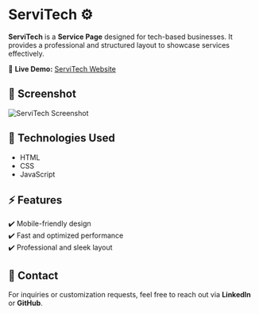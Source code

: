 # ServiTech ⚙️  

**ServiTech** is a **Service Page** designed for tech-based businesses. It provides a professional and structured layout to showcase services effectively.  

🔗 **Live Demo:** [ServiTech Website](https://hastrs.github.io/ServiTech/)  

## 📸 Screenshot  
![ServiTech Screenshot](https://hastrs.github.io/ServiTech/ServiTech.webp) 

## 🚀 Technologies Used  
- HTML  
- CSS  
- JavaScript  

## ⚡ Features  
✔️ Mobile-friendly design  
✔️ Fast and optimized performance  
✔️ Professional and sleek layout  

## 📩 Contact  
For inquiries or customization requests, feel free to reach out via **LinkedIn** or **GitHub**.  
